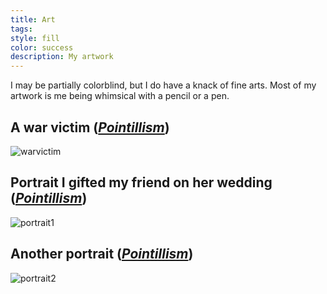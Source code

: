 ```yaml
---
title: Art
tags: 
style: fill
color: success
description: My artwork
---
```


<!-- Source: [portfolYOU](https://github.com/YoussefRaafatNasry/portfolYOU) -->

I may be partially colorblind, but I do have a knack of fine arts. Most of my artwork is me being whimsical with a pencil or a pen. <br>

## A war victim (<i>[Pointillism](https://en.wikipedia.org/wiki/Pointillism)</i>)

![warvictim](/portfolio/assets/pngs/warvictim.jpg)

## Portrait I gifted my friend on her wedding (<i>[Pointillism](https://en.wikipedia.org/wiki/Pointillism)</i>)

![portrait1](/portfolio/assets/pngs/GayathriPortrait.jpg)

## Another portrait (<i>[Pointillism](https://en.wikipedia.org/wiki/Pointillism)</i>)

![portrait2](/portfolio/assets/pngs/PoojaPortrait.jpg)